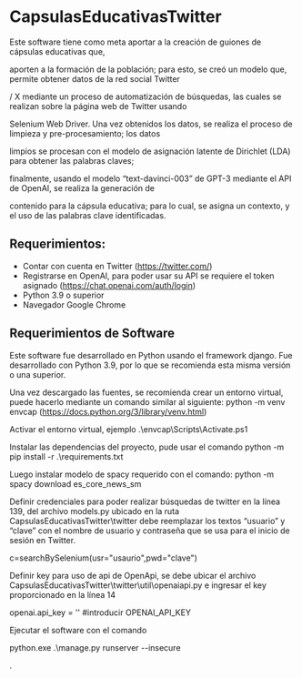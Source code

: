 # CapsulasEducativasTwitter


Este software tiene como meta aportar a la creación de guiones de cápsulas educativas que,

aporten a la formación de la población; para esto, se creó un modelo que, permite obtener datos de la red social Twitter

/ X mediante un proceso de automatización de búsquedas, las cuales se realizan sobre la página web de Twitter usando

Selenium Web Driver. Una vez obtenidos los datos, se realiza el proceso de limpieza y pre-procesamiento; los datos

limpios se procesan con el modelo de asignación latente de Dirichlet (LDA) para obtener las palabras claves;

finalmente, usando el modelo “text-davinci-003” de GPT-3 mediante el API de OpenAI, se realiza la generación de

contenido para la cápsula educativa; para lo cual, se asigna un contexto, y el uso de las palabras clave identificadas.

## Requerimientos:

-   Contar con cuenta en Twitter (https://twitter.com/)
-   Registrarse en OpenAI, para poder usar su API se requiere el token asignado (<https://chat.openai.com/auth/login>)
-   Python 3.9 o superior
-   Navegador Google Chrome

## Requerimientos de Software

Este software fue desarrollado en Python usando el framework django. Fue desarrollado con Python 3.9, por lo que se recomienda esta misma versión o una superior.

Una vez descargado las fuentes, se recomienda crear un entorno virtual, puede hacerlo mediante un comando similar al siguiente: python -m venv envcap (<https://docs.python.org/3/library/venv.html>)

Activar el entorno virtual, ejemplo .\\envcap\\Scripts\\Activate.ps1

Instalar las dependencias del proyecto, pude usar el comando python -m pip install -r .\\requirements.txt

Luego instalar modelo de spacy requerido con el comando: python -m spacy download es_core_news_sm

Definir credenciales para poder realizar búsquedas de twitter en la línea 139, del archivo models.py ubicado en la ruta CapsulasEducativasTwitter\\twitter debe reemplazar los textos “usuario” y “clave” con el nombre de usuario y contraseña que se usa para el inicio de sesión en Twitter.

c=searchBySelenium(usr="usaurio",pwd="clave")

Definir key para uso de api de OpenApi, se debe ubicar el archivo CapsulasEducativasTwitter\\twitter\\util\\openaiapi.py e ingresar el key proporcionado en la línea 14

openai.api_key = '' \#introducir OPENAI_API_KEY

Ejecutar el software con el comando

python.exe .\\manage.py runserver --insecure

.
